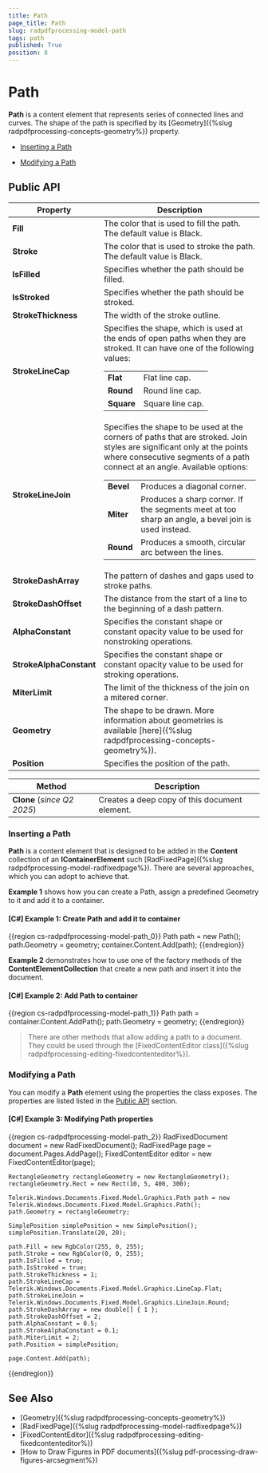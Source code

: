 ```yaml
---
title: Path
page_title: Path
slug: radpdfprocessing-model-path
tags: path
published: True
position: 8
---
```


# Path



__Path__ is a content element that represents series of connected lines and curves. The shape of the path is specified by its [Geometry]({%slug radpdfprocessing-concepts-geometry%}) property.
      

* [Inserting a Path](#inserting-a-path)

* [Modifying a Path](#modifying-a-path)

## Public API

| **Property**          | **Description**                                                                                 |
|-----------------------|-------------------------------------------------------------------------------------------------|
| **Fill**              | The color that is used to fill the path. The default value is Black.                            |
| **Stroke**            | The color that is used to stroke the path. The default value is Black.                          |
| **IsFilled**          | Specifies whether the path should be filled.                                                   |
| **IsStroked**         | Specifies whether the path should be stroked.                                                  |
| **StrokeThickness**   | The width of the stroke outline.                                                                |
| **StrokeLineCap**     | Specifies the shape, which is used at the ends of open paths when they are stroked. It can have one of the following values: <table><tr><td>**Flat**</td><td>Flat line cap.</td></tr><tr><td>**Round**</td><td>Round line cap.</td></tr><tr><td>**Square**</td><td>Square line cap.</td></tr></table> |
| **StrokeLineJoin**    | Specifies the shape to be used at the corners of paths that are stroked. Join styles are significant only at the points where consecutive segments of a path connect at an angle. Available options: <table><tr><td>**Bevel**</td><td>Produces a diagonal corner.</td></tr><tr><td>**Miter**</td><td>Produces a sharp corner. If the segments meet at too sharp an angle, a bevel join is used instead.</td></tr><tr><td>**Round**</td><td>Produces a smooth, circular arc between the lines.</td></tr></table> |
| **StrokeDashArray**   | The pattern of dashes and gaps used to stroke paths.                                            |
| **StrokeDashOffset**  | The distance from the start of a line to the beginning of a dash pattern.                       |
| **AlphaConstant**     | Specifies the constant shape or constant opacity value to be used for nonstroking operations.   |
| **StrokeAlphaConstant** | Specifies the constant shape or constant opacity value to be used for stroking operations.    |
| **MiterLimit**        | The limit of the thickness of the join on a mitered corner.                                     |
| **Geometry**          | The shape to be drawn. More information about geometries is available [here]({%slug radpdfprocessing-concepts-geometry%}). |
| **Position**          | Specifies the position of the path.                                                             |

| **Method**            | **Description**                                                                                 |
|-----------------------|-------------------------------------------------------------------------------------------------|
| **Clone** (_since Q2 2025_)             | Creates a deep copy of this document element.                                                  |

### Inserting a Path

__Path__ is a content element that is designed to be added in the __Content__ collection of an __IContainerElement__ such [RadFixedPage]({%slug radpdfprocessing-model-radfixedpage%}). There are several approaches, which you can adopt to achieve that.
        

__Example 1__ shows how you can create a Path, assign a predefined Geometry to it and add it to a container.
        

#### __[C#] Example 1: Create Path and add it to container__

{{region cs-radpdfprocessing-model-path_0}}
	Path path = new Path();
	path.Geometry = geometry;
	container.Content.Add(path);
{{endregion}}

__Example 2__ demonstrates how to use one of the factory methods of the __ContentElementCollection__ that create a new path and insert it into the document.
        

#### __[C#] Example 2: Add Path to container__

{{region cs-radpdfprocessing-model-path_1}}
	Path path = container.Content.AddPath();
	path.Geometry = geometry;
{{endregion}}


>There are other methods that allow adding a path to a document. They could be used through the [FixedContentEditor class]({%slug radpdfprocessing-editing-fixedcontenteditor%}).
          

### Modifying a Path

You can modify a __Path__ element using the properties the class exposes. The properties are listed listed in the [Public API](#public-api) section.
        
#### __[C#] Example 3: Modifying Path properties__

{{region cs-radpdfprocessing-model-path_2}}
	RadFixedDocument document = new RadFixedDocument();
	RadFixedPage page = document.Pages.AddPage();
	FixedContentEditor editor = new FixedContentEditor(page);

	RectangleGeometry rectangleGeometry = new RectangleGeometry();
	rectangleGeometry.Rect = new Rect(10, 5, 400, 300);

	Telerik.Windows.Documents.Fixed.Model.Graphics.Path path = new Telerik.Windows.Documents.Fixed.Model.Graphics.Path();
	path.Geometry = rectangleGeometry;

	SimplePosition simplePosition = new SimplePosition();
	simplePosition.Translate(20, 20);

	path.Fill = new RgbColor(255, 0, 255);
	path.Stroke = new RgbColor(0, 0, 255);
	path.IsFilled = true;
	path.IsStroked = true;
	path.StrokeThickness = 1;
	path.StrokeLineCap = Telerik.Windows.Documents.Fixed.Model.Graphics.LineCap.Flat;
	path.StrokeLineJoin = Telerik.Windows.Documents.Fixed.Model.Graphics.LineJoin.Round;
	path.StrokeDashArray = new double[] { 1 };
	path.StrokeDashOffset = 2;
	path.AlphaConstant = 0.5;
	path.StrokeAlphaConstant = 0.1;
	path.MiterLimit = 2;
	path.Position = simplePosition;

	page.Content.Add(path);
{{endregion}}

## See Also

 * [Geometry]({%slug radpdfprocessing-concepts-geometry%})
 * [RadFixedPage]({%slug radpdfprocessing-model-radfixedpage%})
 * [FixedContentEditor]({%slug radpdfprocessing-editing-fixedcontenteditor%})
 * [How to Draw Figures in PDF documents]({%slug pdf-processing-draw-figures-arcsegment%})
